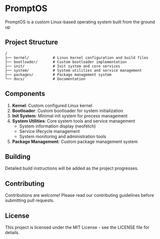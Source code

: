# PromptOS

PromptOS is a custom Linux-based operating system built from the ground up

## Project Structure

```
/
├── kernel/           # Linux kernel configuration and build files
├── bootloader/       # Custom bootloader implementation
├── init/             # Init system and core services
├── system/           # System utilities and service management
├── packages/         # Package management system
└── docs/             # Documentation
```

## Components

1. **Kernel**: Custom configured Linux kernel
2. **Bootloader**: Custom bootloader for system initialization
3. **Init System**: Minimal init system for process management
4. **System Utilities**: Core system tools and service management
   - System information display (neofetch)
   - Service lifecycle management
   - System monitoring and administration tools
5. **Package Management**: Custom package management system

## Building

Detailed build instructions will be added as the project progresses.

## Contributing

Contributions are welcome! Please read our contributing guidelines before submitting pull requests.

## License

This project is licensed under the MIT License - see the LICENSE file for details.
